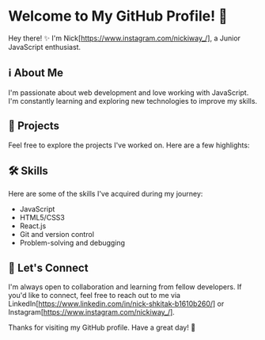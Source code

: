 # Welcome to My GitHub Profile! 👋
Hey there! ✨ I'm Nick[https://www.instagram.com/nickiway_/], a Junior JavaScript enthusiast.

## ℹ️ About Me
I'm passionate about web development and love working with JavaScript. I'm constantly learning and exploring new technologies to improve my skills.

## 🚀 Projects
Feel free to explore the projects I've worked on. Here are a few highlights:


## 🛠️ Skills
Here are some of the skills I've acquired during my journey:

- JavaScript
- HTML5/CSS3
- React.js
- Git and version control
- Problem-solving and debugging

## 🤝 Let's Connect
I'm always open to collaboration and learning from fellow developers. If you'd like to connect, feel free to reach out to me via LinkedIn[https://www.linkedin.com/in/nick-shkitak-b1610b260/] or Instagram[https://www.instagram.com/nickiway_/].

Thanks for visiting my GitHub profile. Have a great day! 🌟
